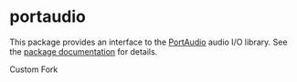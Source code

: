 # portaudio

This package provides an interface to the [PortAudio](http://www.portaudio.com/) audio I/O library.  See the [package documentation](http://godoc.org/github.com/gordonklaus/portaudio) for details.

Custom Fork
